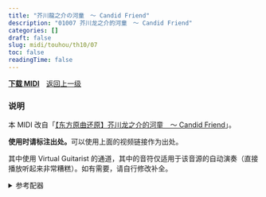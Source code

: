 ```yaml
---
title: "芥川龍之介の河童　～ Candid Friend"
description: "01007 芥川龙之介的河童　～ Candid Friend"
categories: []
draft: false
slug: midi/touhou/th10/07
toc: false
readingTime: false
---
```


**[下载 MIDI](https://midi.strmnl.top/touhou/th10/th10_07.mid)**　[返回上一级](javascript:history.back(-1))

### 说明

本 MIDI 改自「[【东方原曲还原】芥川龙之介的河童　～ Candid Friend](https://www.bilibili.com/video/BV1CZWqewEfu)」。

<b>使用时请标注出处。</b>可以使用上面的视频链接作为出处。

其中使用 Virtual Guitarist 的通道，其中的音符仅适用于该音源的自动演奏（直接播放听起来非常糟糕）。如有需要，请自行修改补全。

<details>

<summary>参考配器</summary>

Channel|音源|预设|备注
-------|----|----|----
1|Super Quartet|Preset Piano -> Forte Grand|
2|Super Quartet|Preset Piano -> Forte Grand|
3|STUDIO Canvas SD-90|Full Stops|
4|Virtual Guitarist Electric Edition|Rock - Modern|使用了 Loose Rider 和 5th Accent 预设
5|Virtual Guitarist|Virtual Acoustic Guitar -> Ringaracka|使用了 Accent 预设
6|STUDIO Canvas SD-90|St.Strings|
7|STUDIO Canvas SD-90|Romantic Tp|
8|STUDIO Canvas SD-90|St.Brass|
10|LM-4 MarkII|Processed Studio Kits -> Gator Kit|
---|---|---|bass没听出来

</details>


